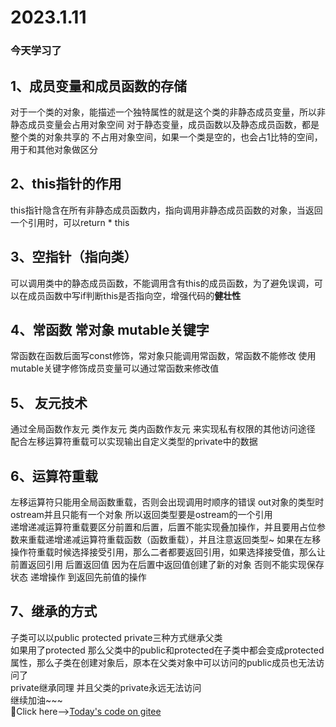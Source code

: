 # 2023.1.11
### 今天学习了
## 1、成员变量和成员函数的存储
对于一个类的对象，能描述一个独特属性的就是这个类的非静态成员变量，所以非静态成员变量会占用对象空间 对于静态变量，成员函数以及静态成员函数，都是整个类的对象共享的 
不占用对象空间，如果一个类是空的，也会占1比特的空间，用于和其他对象做区分  
## 2、this指针的作用
this指针隐含在所有非静态成员函数内，指向调用非静态成员函数的对象，当返回一个引用时，可以return * this  
## 3、空指针（指向类）
可以调用类中的静态成员函数，不能调用含有this的成员函数，为了避免误调，可以在成员函数中写if判断this是否指向空，增强代码的**健壮性**
## 4、常函数 常对象 mutable关键字
常函数在函数后面写const修饰，常对象只能调用常函数，常函数不能修改 
使用mutable关键字修饰成员变量可以通过常函数来修改值
## 5、 友元技术
通过全局函数作友元 类作友元 类内函数作友元 来实现私有权限的其他访问途径 配合左移运算符重载可以实现输出自定义类型的private中的数据 
## 6、运算符重载
左移运算符只能用全局函数重载，否则会出现调用时顺序的错误 out对象的类型时ostream并且只能有一个对象 所以返回类型要是ostream的一个引用  
递增递减运算符重载要区分前置和后置，后置不能实现叠加操作，并且要用占位参数来重载递增递减运算符重载函数（函数重载），并且注意返回类型~ 
如果在左移操作符重载时候选择接受引用，那么二者都要返回引用，如果选择接受值，那么让前置返回引用 后置返回值 因为在后置中返回值创建了新的对象 
否则不能实现保存状态 递增操作 到返回先前值的操作
## 7、继承的方式
子类可以以public protected private三种方式继承父类  
如果用了protected 那么父类中的public和protected在子类中都会变成protected属性，那么子类在创建对象后，原本在父类对象中可以访问的public成员也无法访问了  
private继承同理 并且父类的private永远无法访问  
继续加油~~~  
:rabbit2:Click here-->[Today's code on gitee](https://gitee.com/C-11nJxxs-web/study/tree/master/cpp/2023.1.11/2023.1.11/2023.1.11)
